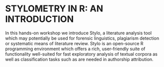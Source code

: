 # STYLOMETRY IN R: AN INTRODUCTION

In this hands-on workshop we introduce Stylo, a literature analysis tool which may potentially be used for forensic linguistics, plagiarism detection or systematic means of literature review. Stylo is an open-source R programming environment which offers a rich, user-friendly suite of functionality well-suited for fast exploratory analysis of textual corpora as well as classification tasks such as are needed in authorship attribution.
